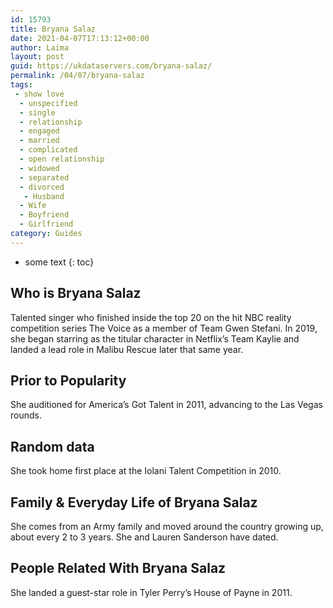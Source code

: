 ```yaml
---
id: 15793
title: Bryana Salaz
date: 2021-04-07T17:13:12+00:00
author: Laima
layout: post
guid: https://ukdataservers.com/bryana-salaz/
permalink: /04/07/bryana-salaz
tags:
 - show love
  - unspecified
  - single
  - relationship
  - engaged
  - married
  - complicated
  - open relationship
  - widowed
  - separated
  - divorced
   - Husband
  - Wife
  - Boyfriend
  - Girlfriend
category: Guides
---
```


* some text
{: toc}


## Who is Bryana Salaz
                  
                  
                  
Talented singer who finished inside the top 20 on the hit NBC reality competition series The Voice as a member of Team Gwen Stefani. In 2019, she began starring as the titular character in Netflix&#8217;s Team Kaylie and landed a lead role in Malibu Rescue later that same year.
                  
              
            
              
            
                
                
                
## Prior to Popularity
                  
                  
                  
She auditioned for America&#8217;s Got Talent in 2011, advancing to the Las Vegas rounds.
                  
              
            
              
            
                
                
                
## Random data
                  
                  
                  
She took home first place at the Iolani Talent Competition in 2010. 
                  
              
            
              
            
                
                
                
## Family & Everyday Life of Bryana Salaz
                  
                  
                  
She comes from an Army family and moved around the country growing up, about every 2 to 3 years. She and Lauren Sanderson have dated.
                  
              
            
              
            
                
                
                
## People Related With Bryana Salaz
                  
                  
                  
She landed a guest-star role in Tyler Perry&#8217;s House of Payne in 2011.
                  
              
            
              
            
                
              
            
              
              
            
            
              
            
          
          
          